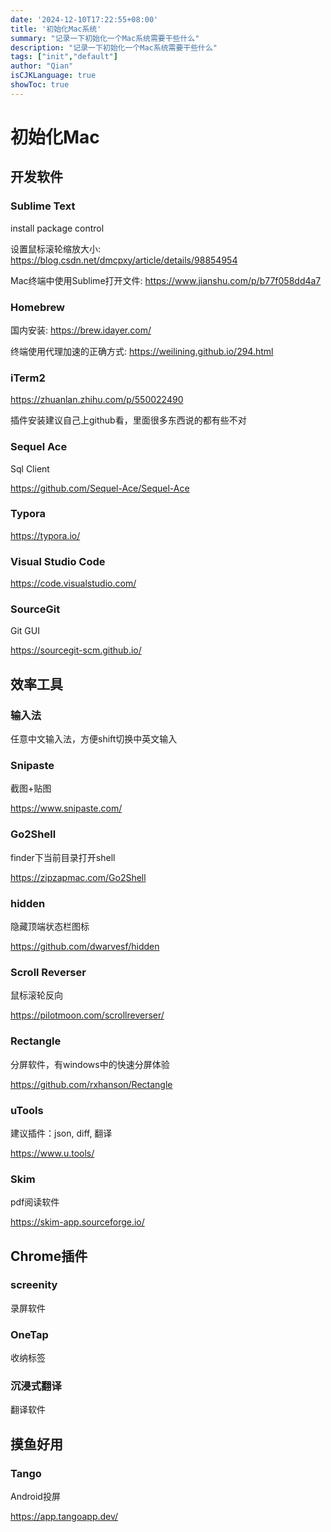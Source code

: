 ```yaml
---
date: '2024-12-10T17:22:55+08:00'
title: '初始化Mac系统'
summary: "记录一下初始化一个Mac系统需要干些什么"
description: "记录一下初始化一个Mac系统需要干些什么"
tags: ["init","default"]
author: "Qian"
isCJKLanguage: true
showToc: true
---
```

# 初始化Mac

## 开发软件

### Sublime Text

install package control

设置鼠标滚轮缩放大小: https://blog.csdn.net/dmcpxy/article/details/98854954

Mac终端中使用Sublime打开文件: https://www.jianshu.com/p/b77f058dd4a7

### Homebrew

国内安装: https://brew.idayer.com/

终端使用代理加速的正确方式: https://weilining.github.io/294.html

### iTerm2

https://zhuanlan.zhihu.com/p/550022490

插件安装建议自己上github看，里面很多东西说的都有些不对


### Sequel Ace

Sql Client

https://github.com/Sequel-Ace/Sequel-Ace

### Typora

https://typora.io/

### Visual Studio Code

https://code.visualstudio.com/


### SourceGit

Git GUI

https://sourcegit-scm.github.io/

## 效率工具

### 输入法

任意中文输入法，方便shift切换中英文输入

### Snipaste

截图+贴图

https://www.snipaste.com/

### Go2Shell

finder下当前目录打开shell

https://zipzapmac.com/Go2Shell

### hidden

隐藏顶端状态栏图标

https://github.com/dwarvesf/hidden

### Scroll Reverser

鼠标滚轮反向

https://pilotmoon.com/scrollreverser/

### Rectangle

分屏软件，有windows中的快速分屏体验

https://github.com/rxhanson/Rectangle

### uTools

建议插件：json, diff, 翻译

https://www.u.tools/

### Skim

pdf阅读软件

https://skim-app.sourceforge.io/

## Chrome插件

### screenity

录屏软件

### OneTap

收纳标签

### 沉浸式翻译

翻译软件

## 摸鱼好用

### Tango

Android投屏

https://app.tangoapp.dev/
